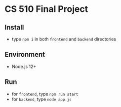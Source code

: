 # CS 510 Final Project

## Install
* type `npm i` in both `frontend` and `backend` directories

## Environment
* Node.js 12+

## Run
* for `frontend`, type `npm run start`
* for `backend`, type `node app.js`

